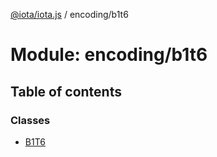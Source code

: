 [@iota/iota.js](../README.md) / encoding/b1t6

# Module: encoding/b1t6

## Table of contents

### Classes

- [B1T6](../classes/encoding_b1t6.B1T6.md)
